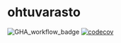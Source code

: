 # ohtuvarasto

![GHA_workflow_badge](https://github.com/MatiasSlotboom/ohtuvarasto/workflows/CI/badge.svg) [![codecov](https://codecov.io/github/MatiasSlotboom/ohtuvarasto/graph/badge.svg?token=OQAR3JS8GJ)](https://codecov.io/github/MatiasSlotboom/ohtuvarasto)
